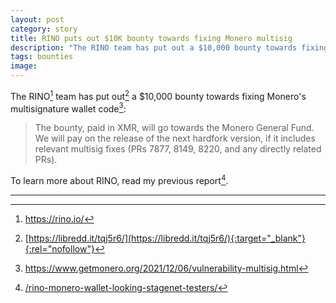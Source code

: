 ```yaml
---
layout: post
category: story
title: RINO puts out $10K bounty towards fixing Monero multisig 
description: "The RINO team has put out a $10,000 bounty towards fixing Monero's multisignature wallet code."
tags: bounties
image: 
---
```


The RINO[^1] team has put out[^2] a $10,000 bounty towards fixing Monero's multisignature wallet code[^3]:

> The bounty, paid in XMR, will go towards the Monero General Fund. We will pay on the release of the next hardfork version, if it includes relevant multisig fixes (PRs 7877, 8149, 8220, and any directly related PRs).

To learn more about RINO, read my previous report[^4].

---

[^1]: https://rino.io/
[^2]: [https://libredd.it/tqj5r6/](https://libredd.it/tqj5r6/){:target="_blank"}{:rel="nofollow"}
[^3]: https://www.getmonero.org/2021/12/06/vulnerability-multisig.html
[^4]: [/rino-monero-wallet-looking-stagenet-testers/](/rino-monero-wallet-looking-stagenet-testers/)
